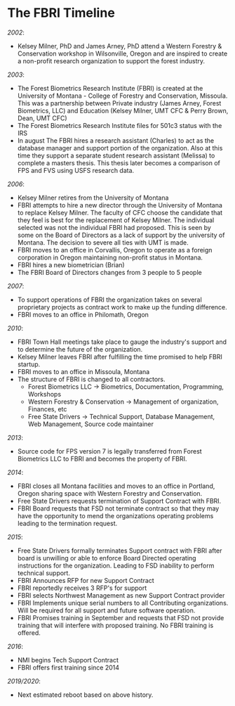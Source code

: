 # The FBRI Timeline

*2002*:

- Kelsey Milner, PhD and James Arney, PhD attend a Western Forestry & Conservation workshop in Wilsonville, Oregon and are inspired to create a non-profit research organization to support the forest industry.

*2003*:

- The Forest Biometrics Research Institute (FBRI) is created at the University of Montana - College of Forestry and Conservation, Missoula. This was a partnership between Private industry (James Arney, Forest Biometrics, LLC) and Education (Kelsey Milner, UMT CFC & Perry Brown, Dean, UMT CFC)
- The Forest Biometrics Research Institute files for 501c3 status with the IRS
- In august The FBRI hires a research assistant (Charles) to act as the database manager and support portion of the organization. Also at this time they support a separate student research assistant (Melissa) to complete a masters thesis. This thesis later becomes a comparison of FPS and FVS using USFS research data.

*2006*:

- Kelsey Milner retires from the University of Montana
- FBRI attempts to hire a new director through the University of Montana to replace Kelsey Milner. The faculty of CFC choose the candidate that they feel is best for the replacement of Kelsey Milner. The individual selected was not the individual FBRI had proposed. This is seen by some on the Board of Directors as a lack of support by the university of Montana. The decision to severe all ties with UMT is made.
- FBRI moves to an office in Corvallis, Oregon to operate as a foreign corporation in Oregon maintaining non-profit status in Montana.
- FBRI hires a new biometrician (Brian)
- The FBRI Board of Directors changes from 3 people to 5 people

*2007*:

- To support operations of FBRI the organization takes on several proprietary projects as contract work to make up the funding difference.
- FBRI moves to an office in Philomath, Oregon

*2010*:

- FBRI Town Hall meetings take place to gauge the industry's support  and to determine the future of the organization.
- Kelsey Milner leaves FBRI after fulfilling the time promised to help  FBRI startup.
- FBRI moves to an office in Missoula, Montana
- The structure of FBRI is changed to all contractors.
  - Forest Biometrics LLC → Biometrics, Documentation, Programming, Workshops
  - Western Forestry & Conservation → Management of organization, Finances, etc
  - Free State Drivers → Technical Support, Database Management, Web Management, Source code maintainer

*2013*:

- Source code for FPS version 7 is legally transferred from Forest Biometrics LLC to FBRI and becomes the property of FBRI.

*2014*:

- FBRI closes all Montana facilities and moves to an office in Portland, Oregon sharing space with Western Forestry and Conservation.
- Free State Drivers requests termination of Support Contract with FBRI.
- FBRI Board requests that FSD not terminate contract so that they may have the opportunity to mend the organizations operating problems leading to the termination request.

*2015*:

- Free State Drivers formally terminates Support contract with FBRI after board is unwilling or able to enforce Board Directed operating instructions for the organization. Leading to FSD inability to perform technical support.
- FBRI Announces RFP for new Support Contract
- FBRI reportedly receives 3 RFP's for support
- FBRI selects Northwest Management as new Support Contract provider
- FBRI Implements unique serial numbers to all Contributing organizations. Will be required for all support and future software operation.
- FBRI Promises training in September and requests that FSD not provide training that will interfere with proposed training. No FBRI training is offered.

*2016*:

- NMI begins Tech Support Contract
- FBRI offers first training since 2014

*2019/2020*:

- Next estimated reboot based on above history.
